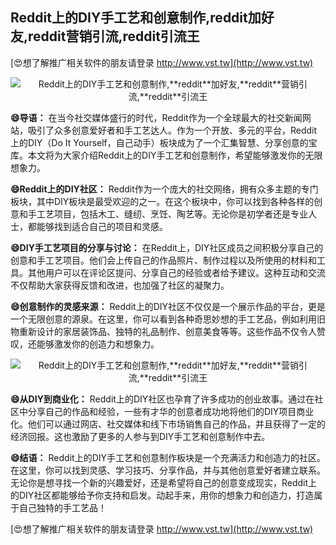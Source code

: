 ## **Reddit上的DIY手工艺和创意制作,**reddit**加好友,**reddit**营销引流,**reddit**引流王**

[😍想了解推广相关软件的朋友请登录 http://www.vst.tw](http://www.vst.tw)

 <center><img src="https://vst.tw/MP4/tuiguang/png/3.png" alt="Reddit上的DIY手工艺和创意制作,**reddit**加好友,**reddit**营销引流,**reddit**引流王"></center>

**😄导语：**
在当今社交媒体盛行的时代，Reddit作为一个全球最大的社交新闻网站，吸引了众多创意爱好者和手工艺达人。作为一个开放、多元的平台，Reddit上的DIY（Do It Yourself，自己动手）板块成为了一个汇集智慧、分享创意的宝库。本文将为大家介绍Reddit上的DIY手工艺和创意制作，希望能够激发你的无限想象力。

**😄Reddit上的DIY社区：**
Reddit作为一个庞大的社交网络，拥有众多主题的专门板块，其中DIY板块是最受欢迎的之一。在这个板块中，你可以找到各种各样的创意和手工艺项目，包括木工、缝纫、烹饪、陶艺等。无论你是初学者还是专业人士，都能够找到适合自己的项目和灵感。

**😄DIY手工艺项目的分享与讨论：**
在Reddit上，DIY社区成员之间积极分享自己的创意和手工艺项目。他们会上传自己的作品照片、制作过程以及所使用的材料和工具。其他用户可以在评论区提问、分享自己的经验或者给予建议。这种互动和交流不仅帮助大家获得反馈和改进，也加强了社区的凝聚力。

**😄创意制作的灵感来源：**
Reddit上的DIY社区不仅仅是一个展示作品的平台，更是一个无限创意的源泉。在这里，你可以看到各种奇思妙想的手工艺品，例如利用旧物重新设计的家居装饰品、独特的礼品制作、创意美食等等。这些作品不仅令人赞叹，还能够激发你的创造力和想象力。

 <center><img src="https://vst.tw/MP4/tuiguang/png/8.png" alt="Reddit上的DIY手工艺和创意制作,**reddit**加好友,**reddit**营销引流,**reddit**引流王"></center>

**😄从DIY到商业化：**
Reddit上的DIY社区也孕育了许多成功的创业故事。通过在社区中分享自己的作品和经验，一些有才华的创意者成功地将他们的DIY项目商业化。他们可以通过网店、社交媒体和线下市场销售自己的作品，并且获得了一定的经济回报。这也激励了更多的人参与到DIY手工艺和创意制作中去。

**😄结语：**
Reddit上的DIY手工艺和创意制作板块是一个充满活力和创造力的社区。在这里，你可以找到灵感、学习技巧、分享作品，并与其他创意爱好者建立联系。无论你是想寻找一个新的兴趣爱好，还是希望将自己的创意变成现实，Reddit上的DIY社区都能够给予你支持和启发。动起手来，用你的想象力和创造力，打造属于自己独特的手工艺品！

[😍想了解推广相关软件的朋友请登录 http://www.vst.tw](http://www.vst.tw)



